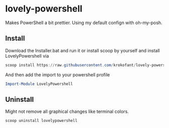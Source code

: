 # lovely-powershell

Makes PowerShell a bit prettier. Using my default confign with oh-my-posh.

## Install

Download the Installer.bat and run it or install scoop by yourself and install LovelyPowershell via

```powershell
scoop install https://raw.githubusercontent.com/krokofant/lovely-powershell/master/lovelypowershell.json
```

And then add the import to your powershell profile
```powershell
Import-Module LovelyPowershell
```

## Uninstall

Might not remove all graphical changes like terminal colors.

```powershell
scoop uninstall lovelypowershell
```
